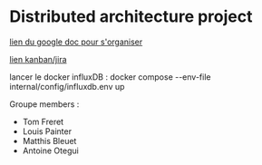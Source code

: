 # Distributed architecture project

[lien du google doc pour s'organiser](https://docs.google.com/document/d/1eTxQAxZicfh38igHVdozKWNw_PwN3aOlUZEojc4ndGA/edit#heading=h.i4yrdggs5m7f)

[lien kanban/jira](https://fil2026.atlassian.net/jira/software/projects/KAN/boards/1)

lancer le docker influxDB :
docker compose --env-file  internal/config/influxdb.env up

Groupe members :
- Tom Freret
- Louis Painter
- Matthis Bleuet
- Antoine Otegui
